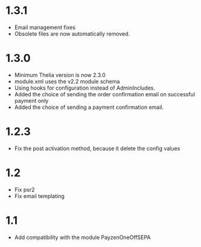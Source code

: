 # 1.3.1

- Email management fixes
- Obsolete files are now automatically removed.

# 1.3.0

- Minimum Thelia version is now 2.3.0
- module.xml uses the v2.2 module schema
- Using hooks for configuration instead of AdminIncludes.
- Added the choice of sending the order confirmation email on successful payment only
- Added the choice of sending a payment confirmation email. 

# 1.2.3

- Fix the post activation method, because it delete the config values

# 1.2

- Fix psr2
- Fix email templating

# 1.1

- Add compatibility with the module PayzenOneOffSEPA
